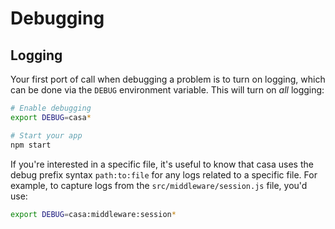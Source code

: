 # Debugging

## Logging

Your first port of call when debugging a problem is to turn on logging, which can be done via the `DEBUG` environment variable. This will turn on _all_ logging:

```bash
# Enable debugging
export DEBUG=casa*

# Start your app
npm start
```

If you're interested in a specific file, it's useful to know that casa uses the debug prefix syntax `path:to:file` for any logs related to a specific file. For example, to capture logs from the `src/middleware/session.js` file, you'd use:

```bash
export DEBUG=casa:middleware:session*
```
